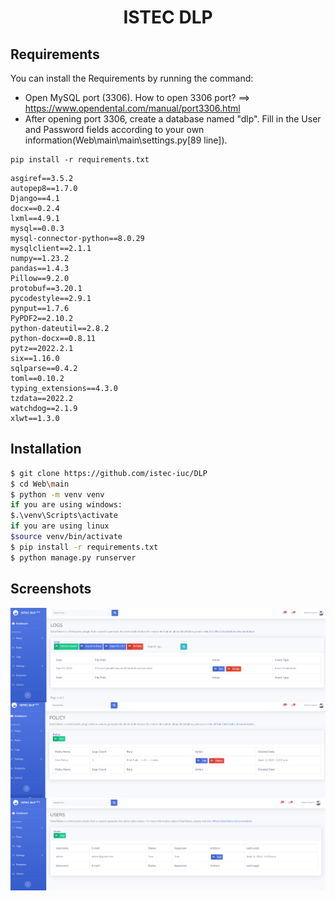 <h1 align='center'>ISTEC DLP</h1>

## Requirements
You can install the Requirements by running the command:

- Open MySQL port (3306). How to open 3306 port? ==> https://www.opendental.com/manual/port3306.html
- After opening port 3306, create a database named "dlp". Fill in the User and Password fields according to your own information(Web\main\main\settings.py[89 line]).

```
pip install -r requirements.txt
```

```
asgiref==3.5.2
autopep8==1.7.0
Django==4.1
docx==0.2.4
lxml==4.9.1
mysql==0.0.3
mysql-connector-python==8.0.29
mysqlclient==2.1.1
numpy==1.23.2
pandas==1.4.3
Pillow==9.2.0
protobuf==3.20.1
pycodestyle==2.9.1
pynput==1.7.6
PyPDF2==2.10.2
python-dateutil==2.8.2
python-docx==0.8.11
pytz==2022.2.1
six==1.16.0
sqlparse==0.4.2
toml==0.10.2
typing_extensions==4.3.0
tzdata==2022.2
watchdog==2.1.9
xlwt==1.3.0
```

## Installation
```sh
$ git clone https://github.com/istec-iuc/DLP
$ cd Web\main
$ python -m venv venv
if you are using windows:
$.\venv\Scripts\activate
if you are using linux
$source venv/bin/activate
$ pip install -r requirements.txt
$ python manage.py runserver
```

## Screenshots
<p align='center'>
     <img align="center" src="./git_images/logs.png">
    <img align="center" src="./git_images/policy.png">
    <img align="center" src="./git_images/users.png">
</p>
